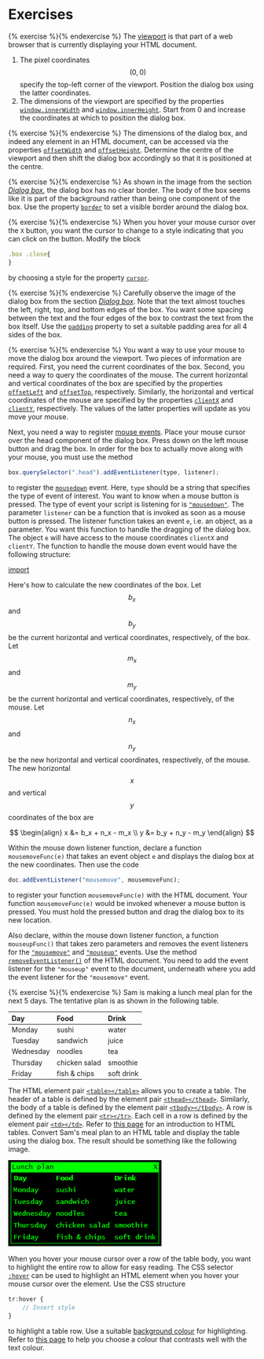 # Exercises

<!-- prettier-ignore -->
{% exercise %}{% endexercise %}
The
[viewport](https://developer.mozilla.org/en-US/docs/Web/CSS/Viewport_concepts)
is that part of a web browser that is currently displaying your HTML document.

1. The pixel coordinates $$(0, 0)$$ specify the top-left corner of the viewport.
   Position the dialog box using the latter coordinates.
1. The dimensions of the viewport are specified by the properties
   [`window.innerWidth`](https://developer.mozilla.org/en-US/docs/Web/API/Window/innerWidth)
   and
   [`window.innerHeight`](https://developer.mozilla.org/en-US/docs/Web/API/Window/innerHeight).
   Start from 0 and increase the coordinates at which to position the dialog
   box.

<!-- prettier-ignore -->
{% exercise %}{% endexercise %}
The dimensions of the dialog box, and indeed any element in an HTML document,
can be accessed via the properties
[`offsetWidth`](https://developer.mozilla.org/en-US/docs/Web/API/HTMLElement/offsetWidth)
and
[`offsetHeight`](https://developer.mozilla.org/en-US/docs/Web/API/HTMLElement/offsetHeight).
Determine the centre of the viewport and then shift the dialog box accordingly
so that it is positioned at the centre.

<!-- prettier-ignore -->
{% exercise %}{% endexercise %}
As shown in the image from the section [_Dialog box_](box.md), the dialog box
has no clear border. The body of the box seems like it is part of the background
rather than being one component of the box. Use the property
[`border`](https://developer.mozilla.org/en-US/docs/Web/CSS/border) to set a
visible border around the dialog box.

<!-- prettier-ignore -->
{% exercise %}{% endexercise %}
When you hover your mouse cursor over the `X` button, you want the cursor to
change to a style indicating that you can click on the button. Modify the block

```js
.box .close{
}
```

by choosing a style for the property
[`cursor`](https://developer.mozilla.org/en-US/docs/Web/CSS/cursor).

<!-- prettier-ignore -->
{% exercise %}{% endexercise %}
Carefully observe the image of the dialog box from the section
[_Dialog box_](box.md). Note that the text almost touches the left, right, top,
and bottom edges of the box. You want some spacing between the text and the four
edges of the box to contrast the text from the box itself. Use the
[`padding`](https://developer.mozilla.org/en-US/docs/Web/CSS/padding) property
to set a suitable padding area for all 4 sides of the box.

<!-- prettier-ignore -->
{% exercise %}{% endexercise %}
You want a way to use your mouse to move the dialog box around the viewport. Two
pieces of information are required. First, you need the current coordinates of
the box. Second, you need a way to query the coordinates of the mouse. The
current horizontal and vertical coordinates of the box are specified by the
properties
[`offsetLeft`](https://developer.mozilla.org/en-US/docs/Web/API/HTMLElement/offsetLeft)
and
[`offsetTop`](https://developer.mozilla.org/en-US/docs/Web/API/HTMLElement/offsetTop),
respectively. Similarly, the horizontal and vertical coordinates of the mouse
are specified by the properties
[`clientX`](https://developer.mozilla.org/en-US/docs/Web/API/MouseEvent/clientX)
and
[`clientY`](https://developer.mozilla.org/en-US/docs/Web/API/MouseEvent/clientY),
respectively. The values of the latter properties will update as you move your
mouse.

Next, you need a way to register
[mouse events](https://developer.mozilla.org/en-US/docs/Web/API/MouseEvent).
Place your mouse cursor over the head component of the dialog box. Press down on
the left mouse button and drag the box. In order for the box to actually move
along with your mouse, you must use the method

```js
box.querySelector(".head").addEventListener(type, listener);
```

to register the
[`mousedown`](https://developer.mozilla.org/en-US/docs/Web/API/Element/mousedown_event)
event. Here, `type` should be a string that specifies the type of event of
interest. You want to know when a mouse button is pressed. The type of event
your script is listening for is
[`"mousedown"`](https://developer.mozilla.org/en-US/docs/Web/API/Element/mousedown_event).
The parameter `listener` can be a function that is invoked as soon as a mouse
button is pressed. The listener function takes an event `e`, i.e. an object, as
a parameter. You want this function to handle the dragging of the dialog box.
The object `e` will have access to the mouse coordinates `clientX` and
`clientY`. The function to handle the mouse down event would have the following
structure:

[import](code/mouse-event.js)

Here's how to calculate the new coordinates of the box. Let $$b_x$$ and $$b_y$$
be the current horizontal and vertical coordinates, respectively, of the box.
Let $$m_x$$ and $$m_y$$ be the current horizontal and vertical coordinates,
respectively, of the mouse. Let $$n_x$$ and $$n_y$$ be the new horizontal and
vertical coordinates, respectively, of the mouse. The new horizontal $$x$$ and
vertical $$y$$ coordinates of the box are

$$
\begin{align}
x &= b_x + n_x - m_x \\
y &= b_y + n_y - m_y
\end{align}
$$

Within the mouse down listener function, declare a function `mousemoveFunc(e)`
that takes an event object `e` and displays the dialog box at the new
coordinates. Then use the code

```js
doc.addEventListener("mousemove", mousemoveFunc);
```

to register your function `mousemoveFunc(e)` with the HTML document. Your
function `mousemoveFunc(e)` would be invoked whenever a mouse button is pressed.
You must hold the pressed button and drag the dialog box to its new location.

Also declare, within the mouse down listener function, a function
`mouseupFunc()` that takes zero parameters and removes the event listeners for
the
[`"mousemove"`](https://developer.mozilla.org/en-US/docs/Web/API/Element/mousemove_event)
and
[`"mouseup"`](https://developer.mozilla.org/en-US/docs/Web/API/Element/mouseup_event)
events. Use the method
[`removeEventListener()`](https://developer.mozilla.org/en-US/docs/Web/API/EventTarget/removeEventListener)
of the HTML document. You need to add the event listener for the `"mouseup"`
event to the document, underneath where you add the event listener for the
`"mousemove"` event.

<!-- prettier-ignore -->
{% exercise %}{% endexercise %}
Sam is making a lunch meal plan for the next 5 days. The tentative plan is as
shown in the following table.

| Day       | Food          | Drink      |
| :-------- | :------------ | :--------- |
| Monday    | sushi         | water      |
| Tuesday   | sandwich      | juice      |
| Wednesday | noodles       | tea        |
| Thursday  | chicken salad | smoothie   |
| Friday    | fish & chips  | soft drink |

The HTML element pair
[`<table></table>`](https://developer.mozilla.org/en-US/docs/Web/HTML/Element/table)
allows you to create a table. The header of a table is defined by the element
pair
[`<thead></thead>`](https://developer.mozilla.org/en-US/docs/Web/HTML/Element/thead).
Similarly, the body of a table is defined by the element pair
[`<tbody></tbody>`](https://developer.mozilla.org/en-US/docs/Web/HTML/Element/tbody).
A row is defined by the element pair
[`<tr></tr>`](https://developer.mozilla.org/en-US/docs/Web/HTML/Element/tr).
Each cell in a row is defined by the element pair
[`<td></td>`](https://developer.mozilla.org/en-US/docs/Web/HTML/Element/td).
Refer to
[this page](https://developer.mozilla.org/en-US/docs/Learn/HTML/Tables/Basics)
for an introduction to HTML tables. Convert Sam's meal plan to an HTML table and
display the table using the dialog box. The result should be something like the
following image.

![Sam's lunch plan](../../image/gui/lunch.png "Sam's lunch plan")

When you hover your mouse cursor over a row of the table body, you want to
highlight the entire row to allow for easy reading. The CSS selector
[`:hover`](https://developer.mozilla.org/en-US/docs/Web/CSS/:hover) can be used
to highlight an HTML element when you hover your mouse cursor over the element.
Use the CSS structure

```js
tr:hover {
    // Insert style
}
```

to highlight a table row. Use a suitable
[background colour](https://developer.mozilla.org/en-US/docs/Web/CSS/named-color)
for highlighting. Refer to
[this page](https://www.thoughtco.com/contrasting-foreground-background-colors-4061363)
to help you choose a colour that contrasts well with the text colour.
